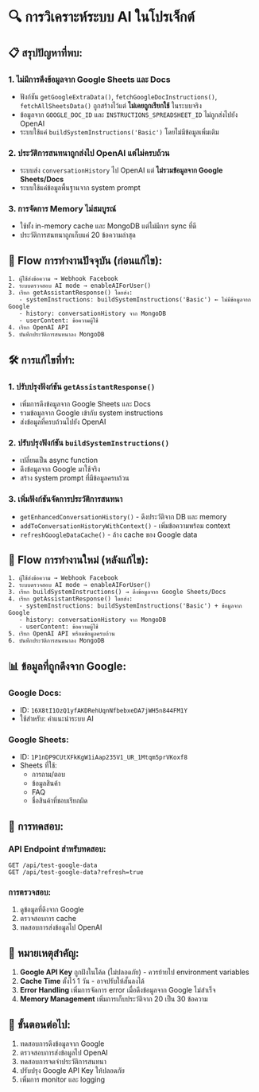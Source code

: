 # 🔍 การวิเคราะห์ระบบ AI ในโปรเจ็กต์

## 📋 **สรุปปัญหาที่พบ:**

### 1. **ไม่มีการดึงข้อมูลจาก Google Sheets และ Docs**
- ฟังก์ชัน `getGoogleExtraData()`, `fetchGoogleDocInstructions()`, `fetchAllSheetsData()` ถูกสร้างไว้แต่ **ไม่เคยถูกเรียกใช้** ในระบบจริง
- ข้อมูลจาก `GOOGLE_DOC_ID` และ `INSTRUCTIONS_SPREADSHEET_ID` ไม่ถูกส่งไปยัง OpenAI
- ระบบใช้แค่ `buildSystemInstructions('Basic')` โดยไม่มีข้อมูลเพิ่มเติม

### 2. **ประวัติการสนทนาถูกส่งไป OpenAI แต่ไม่ครบถ้วน**
- ระบบส่ง `conversationHistory` ไป OpenAI แต่ **ไม่รวมข้อมูลจาก Google Sheets/Docs**
- ระบบใช้แค่ข้อมูลพื้นฐานจาก system prompt

### 3. **การจัดการ Memory ไม่สมบูรณ์**
- ใช้ทั้ง in-memory cache และ MongoDB แต่ไม่มีการ sync ที่ดี
- ประวัติการสนทนาถูกเก็บแค่ 20 ข้อความล่าสุด

## 🔄 **Flow การทำงานปัจจุบัน (ก่อนแก้ไข):**

```
1. ผู้ใช้ส่งข้อความ → Webhook Facebook
2. ระบบตรวจสอบ AI mode → enableAIForUser()
3. เรียก getAssistantResponse() โดยส่ง:
   - systemInstructions: buildSystemInstructions('Basic') ← ไม่มีข้อมูลจาก Google
   - history: conversationHistory จาก MongoDB
   - userContent: ข้อความผู้ใช้
4. เรียก OpenAI API
5. บันทึกประวัติการสนทนาลง MongoDB
```

## 🛠️ **การแก้ไขที่ทำ:**

### 1. **ปรับปรุงฟังก์ชัน `getAssistantResponse()`**
- เพิ่มการดึงข้อมูลจาก Google Sheets และ Docs
- รวมข้อมูลจาก Google เข้ากับ system instructions
- ส่งข้อมูลที่ครบถ้วนไปยัง OpenAI

### 2. **ปรับปรุงฟังก์ชัน `buildSystemInstructions()`**
- เปลี่ยนเป็น async function
- ดึงข้อมูลจาก Google มาใช้จริง
- สร้าง system prompt ที่มีข้อมูลครบถ้วน

### 3. **เพิ่มฟังก์ชันจัดการประวัติการสนทนา**
- `getEnhancedConversationHistory()` - ดึงประวัติจาก DB และ memory
- `addToConversationHistoryWithContext()` - เพิ่มข้อความพร้อม context
- `refreshGoogleDataCache()` - ล้าง cache ของ Google data

## 🔄 **Flow การทำงานใหม่ (หลังแก้ไข):**

```
1. ผู้ใช้ส่งข้อความ → Webhook Facebook
2. ระบบตรวจสอบ AI mode → enableAIForUser()
3. เรียก buildSystemInstructions() → ดึงข้อมูลจาก Google Sheets/Docs
4. เรียก getAssistantResponse() โดยส่ง:
   - systemInstructions: buildSystemInstructions('Basic') + ข้อมูลจาก Google
   - history: conversationHistory จาก MongoDB
   - userContent: ข้อความผู้ใช้
5. เรียก OpenAI API พร้อมข้อมูลครบถ้วน
6. บันทึกประวัติการสนทนาลง MongoDB
```

## 📊 **ข้อมูลที่ถูกดึงจาก Google:**

### Google Docs:
- ID: `16X8tI1OzQ1yfAKDRehUqnNfbebxeDA7jWH5n844FM1Y`
- ใช้สำหรับ: คำแนะนำระบบ AI

### Google Sheets:
- ID: `1P1nDP9CUtXFkKgW1iAap235V1_UR_1Mtqm5prVKoxf8`
- Sheets ที่ใช้:
  - การถาม/ตอบ
  - ข้อมูลสินค้า
  - FAQ
  - ชื่อสินค้าที่ชอบเรียกผิด

## 🧪 **การทดสอบ:**

### API Endpoint สำหรับทดสอบ:
```
GET /api/test-google-data
GET /api/test-google-data?refresh=true
```

### การตรวจสอบ:
1. ดูข้อมูลที่ดึงจาก Google
2. ตรวจสอบการ cache
3. ทดสอบการส่งข้อมูลไป OpenAI

## 📝 **หมายเหตุสำคัญ:**

1. **Google API Key** ถูกฝังในโค้ด (ไม่ปลอดภัย) - ควรย้ายไป environment variables
2. **Cache Time** ตั้งไว้ 1 วัน - อาจปรับให้สั้นลงได้
3. **Error Handling** เพิ่มการจัดการ error เมื่อดึงข้อมูลจาก Google ไม่สำเร็จ
4. **Memory Management** เพิ่มการเก็บประวัติจาก 20 เป็น 30 ข้อความ

## 🚀 **ขั้นตอนต่อไป:**

1. ทดสอบการดึงข้อมูลจาก Google
2. ตรวจสอบการส่งข้อมูลไป OpenAI
3. ทดสอบการจดจำประวัติการสนทนา
4. ปรับปรุง Google API Key ให้ปลอดภัย
5. เพิ่มการ monitor และ logging
